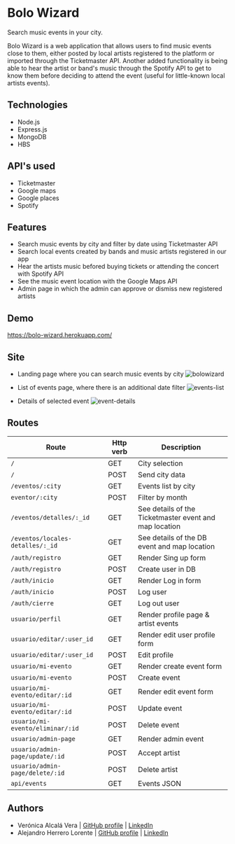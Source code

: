 # Bolo Wizard

Search music events in your city.

Bolo Wizard is a web application that allows users to find music events close to them, either posted by local artists registered to the platform or imported through the Ticketmaster API. Another added functionality is being able to hear the artist or band's music through the Spotify API to get to know them before deciding to attend the event (useful for little-known local artists events).


## Technologies

- Node.js
- Express.js
- MongoDB
- HBS

## API's used

- Ticketmaster
- Google maps
- Google places
- Spotify

## Features

- Search music events by city and filter by date using Ticketmaster API
- Search local events created by bands and music artists registered in our app
- Hear the artists music befored buying tickets or attending the concert with Spotify API
- See the music event location with the Google Maps API
- Admin page in which the admin can approve or dismiss new registered artists

## Demo

https://bolo-wizard.herokuapp.com/

## Site

- Landing page where you can search music events by city
![bolowizard](https://user-images.githubusercontent.com/75569696/111182835-99bcf280-85af-11eb-9632-875bad09595a.png)

- List of events page, where there is an additional date filter
![events-list](https://user-images.githubusercontent.com/75569696/111182723-7b56f700-85af-11eb-8db2-80d5a4f08021.png)

- Details of selected event
![event-details](https://user-images.githubusercontent.com/75569696/111182704-74c87f80-85af-11eb-922b-57254065836f.png)

## Routes

| Route  | Http verb | Description |
| ------------- | ------------- | ------------- |
| `/`  | GET  | City selection  |
| `/`  | POST  | Send city data  |
| `/eventos/:city`  | GET  | Events list by city  |
| `eventor/:city`   | POST | Filter by month
| `/eventos/detalles/:_id`  | GET  | See details of the Ticketmaster event and map location  |
| `/eventos/locales-detalles/:_id`  | GET  | See details of the DB event and map location  |
| `/auth/registro`  | GET  | Render Sing up form  |
| `/auth/registro`  | POST  | Create user in DB  |
| `/auth/inicio`  | GET  | Render Log in form  |
| `/auth/inicio`  | POST  | Log user  |
| `/auth/cierre`  | GET  | Log out user |  
| `usuario/perfil`  | GET  | Render profile page & artist events  |
| `usuario/editar/:user_id`  | GET  | Render edit user profile form |
| `usuario/editar/:user_id`  | POST  | Edit profile |
| `usuario/mi-evento`  | GET  | Render create event form  |
| `usuario/mi-evento`  | POST  | Create event |
| `usuario/mi-evento/editar/:id`  | GET  | Render edit event form  |
| `usuario/mi-evento/editar/:id`  | POST  | Update event |
| `usuario/mi-evento/eliminar/:id`  | POST  | Delete event |
| `usuario/admin-page`  | GET  | Render admin event  |
| `usuario/admin-page/update/:id`  | POST  | Accept artist  |
| `usuario/admin-page/delete/:id`  | POST  | Delete artist  |
| `api/events`  | GET  | Events JSON  |


## Authors

- Verónica Alcalá Vera | [GitHub profile](https://github.com/valcalav) | [LinkedIn](https://www.linkedin.com/in/veronicaalcalav/)
- Alejandro Herrero Lorente | [GitHub profile](https://github.com/Alerrero) | [LinkedIn](https://www.linkedin.com/in/alejandro-hl/)



